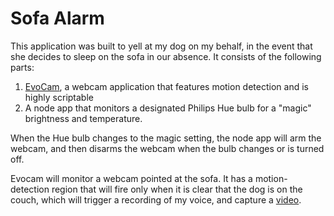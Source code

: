 # Sofa Alarm

This application was built to yell at my dog on my
behalf, in the event that she decides to sleep on the
sofa in our absence. It consists of the following parts:

1. [EvoCam][1], a webcam application that features
   motion detection and is highly scriptable
2. A node app that monitors a designated Philips
   Hue bulb for a "magic" brightness and temperature.

When the Hue bulb changes to the magic setting, the
node app will arm the webcam, and then disarms the
webcam when the bulb changes or is turned off.

Evocam will monitor a webcam pointed at the sofa. It
has a motion-detection region that will fire only when
it is clear that the dog is on the couch, which will
trigger a recording of my voice, and capture a [video][2].

[1]: http://www.evological.com/evocam.html
[2]: https://www.youtube.com/watch?v=GaH4lPxcmxY